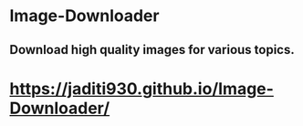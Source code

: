 # Image-Downloader
## Download high quality images for various topics.
# https://jaditi930.github.io/Image-Downloader/

